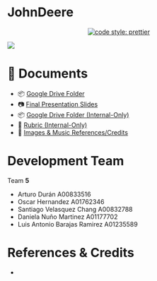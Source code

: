 # JohnDeere


<p align="center">
    <a href="https://github.com/prettier/prettier">
        <img alt="code style: prettier" src="https://www.deere.es/assets/images/region-2/products/combines/John-Deere-combine-harvester-X-Series.jpg">
    </a>
</p>

![](demo.jpeg)


# 📑 Documents

- 📦 [Google Drive Folder]()
- 📷 [Final Presentation Slides]()
- 📦 [Google Drive Folder (Internal-Only)]()
- 📌 [Rubric (Internal-Only)]()
- 🥁 [Images & Music References/Credits]()


# Development Team

Team **5**

- Arturo Durán A00833516      
- Oscar Hernandez A01762346  
- Santiago Velasquez Chang A00832788
- Daniela Nuño Martinez A01177702
- Luis Antonio Barajas Ramirez A01235589



# References & Credits

-

